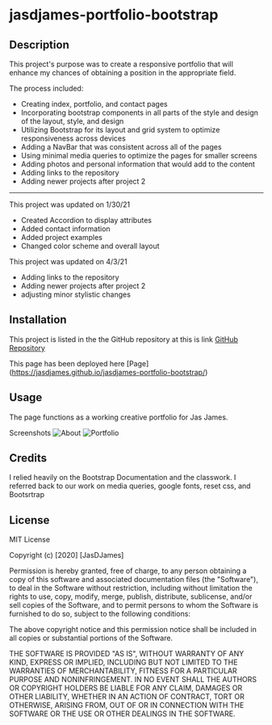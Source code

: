# jasdjames-portfolio-bootstrap

## Description

This project's purpose was to create a responsive portfolio that will enhance my chances of obtaining a position in the appropriate field.

The process included:

- Creating index, portfolio, and contact pages
- Incorporating bootstrap components in all parts of the style and design of the layout, style, and design
- Utilizing Bootstrap for its layout and grid system to optimize responsiveness across devices
- Adding a NavBar that was consistent across all of the pages
- Using minimal media queries to optimize the pages for smaller screens
- Adding photos and personal information that would add to the content
- Adding links to the repository
- Adding newer projects after project 2

---

This project was updated on 1/30/21

- Created Accordion to display attributes
- Added contact information
- Added project examples
- Changed color scheme and overall layout

This project was updated on 4/3/21

- Adding links to the repository
- Adding newer projects after project 2
- adjusting minor stylistic changes

## Installation

This project is listed in the the GitHub repository at this is link [GitHub Repository](https://github.com/jasdjames/jasdjames-portfolio-bootstrap)

This page has been deployed here [Page] (https://jasdjames.github.io/jasdjames-portfolio-bootstrap/)

## Usage

The page functions as a working creative portfolio for Jas James.

Screenshots
![About]()
![Portfolio]()

## Credits

I relied heavily on the Bootstrap Documentation and the classwork. I referred back to our work on media queries, google fonts, reset css, and Bootsrtrap

## License

MIT License

Copyright (c) [2020] [JasDJames]

Permission is hereby granted, free of charge, to any person obtaining a copy
of this software and associated documentation files (the "Software"), to deal
in the Software without restriction, including without limitation the rights
to use, copy, modify, merge, publish, distribute, sublicense, and/or sell
copies of the Software, and to permit persons to whom the Software is
furnished to do so, subject to the following conditions:

The above copyright notice and this permission notice shall be included in all
copies or substantial portions of the Software.

THE SOFTWARE IS PROVIDED "AS IS", WITHOUT WARRANTY OF ANY KIND, EXPRESS OR
IMPLIED, INCLUDING BUT NOT LIMITED TO THE WARRANTIES OF MERCHANTABILITY,
FITNESS FOR A PARTICULAR PURPOSE AND NONINFRINGEMENT. IN NO EVENT SHALL THE
AUTHORS OR COPYRIGHT HOLDERS BE LIABLE FOR ANY CLAIM, DAMAGES OR OTHER
LIABILITY, WHETHER IN AN ACTION OF CONTRACT, TORT OR OTHERWISE, ARISING FROM,
OUT OF OR IN CONNECTION WITH THE SOFTWARE OR THE USE OR OTHER DEALINGS IN THE
SOFTWARE.
